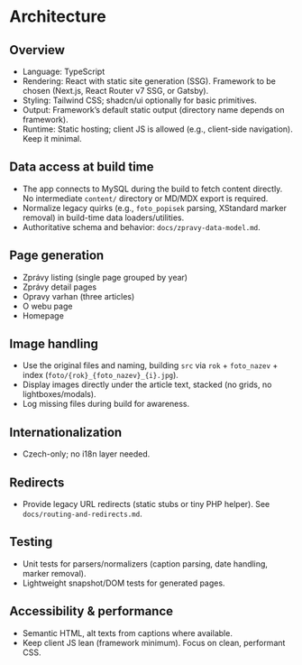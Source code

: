 # Architecture

## Overview

- Language: TypeScript
- Rendering: React with static site generation (SSG). Framework to be chosen (Next.js, React Router v7 SSG, or Gatsby).
- Styling: Tailwind CSS; shadcn/ui optionally for basic primitives.
- Output: Framework’s default static output (directory name depends on framework).
- Runtime: Static hosting; client JS is allowed (e.g., client-side navigation). Keep it minimal.

## Data access at build time

- The app connects to MySQL during the build to fetch content directly. No intermediate `content/` directory or MD/MDX export is required.
- Normalize legacy quirks (e.g., `foto_popisek` parsing, XStandard marker removal) in build-time data loaders/utilities.
- Authoritative schema and behavior: `docs/zpravy-data-model.md`.

## Page generation

- Zprávy listing (single page grouped by year)
- Zprávy detail pages
- Opravy varhan (three articles)
- O webu page
- Homepage

## Image handling

- Use the original files and naming, building `src` via `rok` + `foto_nazev` + index (`foto/{rok}_{foto_nazev}_{i}.jpg`).
- Display images directly under the article text, stacked (no grids, no lightboxes/modals).
- Log missing files during build for awareness.

## Internationalization

- Czech-only; no i18n layer needed.

## Redirects

- Provide legacy URL redirects (static stubs or tiny PHP helper). See `docs/routing-and-redirects.md`.

## Testing

- Unit tests for parsers/normalizers (caption parsing, date handling, marker removal).
- Lightweight snapshot/DOM tests for generated pages.

## Accessibility & performance

- Semantic HTML, alt texts from captions where available.
- Keep client JS lean (framework minimum). Focus on clean, performant CSS.
